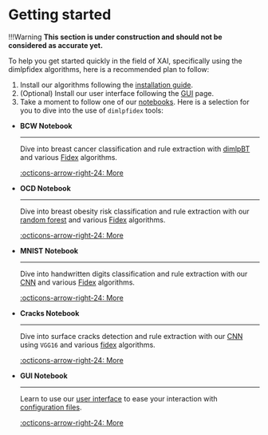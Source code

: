 # Getting started

!!!Warning
    **This section is under construction and should not be considered as accurate yet.**

To help you get started quickly in the field of XAI, specifically using the dimlpfidex algorithms, here is a recommended plan to follow:

1. Install our algorithms following the [installation guide](../installation-guide.md).
2. (Optional) Install our user interface following the [GUI](gui.md) page.
3. Take a moment to follow one of our [notebooks](../../notebooks.md). Here is a selection for you to dive into the use of `dimlpfidex` tools:

<div class="grid cards" markdown>

-   **BCW Notebook**

    ---

    Dive into breast cancer classification and rule extraction with [dimlpBT](dimlp/dimlpbt.md) and various [Fidex](fidex/overview.md) algorithms.

    [:octicons-arrow-right-24: More](../../notebooks.md#breast-cancer-classification)

-   **OCD Notebook**

    ---

    Dive into breast obesity risk classification and rule extraction with our [random forest](training-methods/randforeststrn.md) and various [Fidex](fidex/overview.md) algorithms.

    [:octicons-arrow-right-24: More](../../notebooks.md#obesity-cardiovascular-risk-classification)

-   **MNIST Notebook**

    ---

    Dive into handwritten digits classification and rule extraction with our [CNN](training-methods/cnntrn.md) and various [Fidex](fidex/overview.md) algorithms.

    [:octicons-arrow-right-24: More](../../notebooks.md#mnist)

-   **Cracks Notebook**

    ---

    Dive into surface cracks detection and rule extraction with our [CNN](training-methods/cnntrn.md) using `VGG16` and various [fidex](fidex/overview.md) algorithms.

    [:octicons-arrow-right-24: More](../../notebooks.md#cracks)

-   **GUI Notebook**

    ---

    Learn to use our [user interface](gui.md) to ease your interaction with [configuration files](../file-formats/json-configuration-files.md).

    [:octicons-arrow-right-24: More](../../notebooks.md#generate-dimlpfidex-json-configuration-files-with-the-gui)

</div>